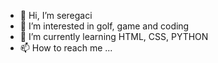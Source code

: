 - 👋 Hi, I’m seregaci
- 👀 I’m interested in golf, game and coding
- 🌱 I’m currently learning  HTML, CSS, PYTHON
- 📫 How to reach me ...

<!---
seregaci/seregaci is a ✨ special ✨ repository because its `README.md` (this file) appears on your GitHub profile.
You can click the Preview link to take a look at your changes.
--->
